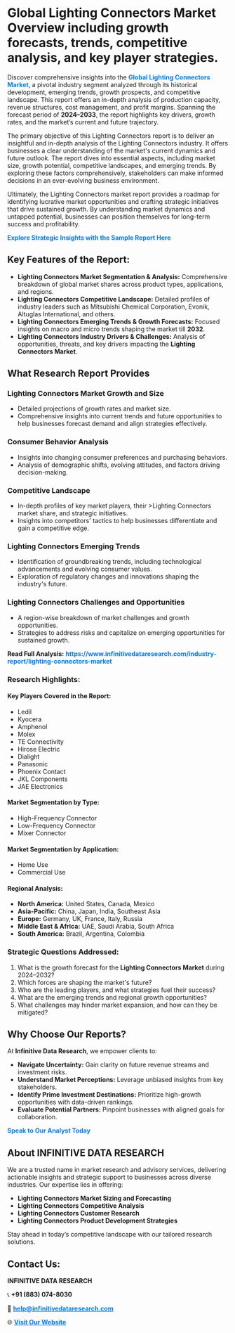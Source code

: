 <h1>Global Lighting Connectors Market Overview including growth forecasts, trends, competitive analysis, and key player strategies.</h1>
<p>
Discover comprehensive insights into the 
<a href="https://www.infinitivedataresearch.com/industry-report/lighting-connectors-market" rel="dofollow" style="color: #007BFF; text-decoration: none;"><strong>Global Lighting Connectors Market</strong></a>, a pivotal industry segment analyzed through its historical development, emerging trends, growth prospects, and competitive landscape. This report offers an in-depth analysis of production capacity, revenue structures, cost management, and profit margins. Spanning the forecast period of <strong>2024–2033</strong>, the report highlights key drivers, growth rates, and the market’s current and future trajectory.
</p>
<p>
The primary objective of this Lighting Connectors report is to deliver an insightful and in-depth analysis of the Lighting Connectors industry. It offers businesses a clear understanding of the market's current dynamics and future outlook. The report dives into essential aspects, including market size, growth potential, competitive landscapes, and emerging trends. By exploring these factors comprehensively, stakeholders can make informed decisions in an ever-evolving business environment.
</p>
<p>
Ultimately, the Lighting Connectors market report provides a roadmap for identifying lucrative market opportunities and crafting strategic initiatives that drive sustained growth. By understanding market dynamics and untapped potential, businesses can position themselves for long-term success and profitability.
</p>
<p>
<a href="https://www.infinitivedataresearch.com/request-sample/reportId=106401" style="color: #007BFF; text-decoration: none;"><strong>Explore Strategic Insights with the Sample Report Here</strong></a>
</p>

<h2>Key Features of the Report:</h2>
<ul>
<li><strong>Lighting Connectors Market Segmentation & Analysis:</strong> Comprehensive breakdown of global market shares across product types, applications, and regions.</li>
<li><strong>Lighting Connectors Competitive Landscape:</strong> Detailed profiles of industry leaders such as Mitsubishi Chemical Corporation, Evonik, Altuglas International, and others.</li>
<li><strong>Lighting Connectors Emerging Trends & Growth Forecasts:</strong> Focused insights on macro and micro trends shaping the market till <strong>2032</strong>.</li>
<li><strong>Lighting Connectors Industry Drivers & Challenges:</strong> Analysis of opportunities, threats, and key drivers impacting the <strong>Lighting Connectors Market</strong>.</li>
</ul>

<h2>What Research Report Provides</h2>
<h3>Lighting Connectors Market Growth and Size</h3>
<ul>
<li>Detailed projections of growth rates and market size.</li>
<li>Comprehensive insights into current trends and future opportunities to help businesses forecast demand and align strategies effectively.</li>
</ul>

<h3>Consumer Behavior Analysis</h3>
<ul>
<li>Insights into changing consumer preferences and purchasing behaviors.</li>
<li>Analysis of demographic shifts, evolving attitudes, and factors driving decision-making.</li>
</ul>

<h3>Competitive Landscape</h3>
<ul>
<li>In-depth profiles of key market players, their >Lighting Connectors market share, and strategic initiatives.</li>
<li>Insights into competitors' tactics to help businesses differentiate and gain a competitive edge.</li>
</ul>

<h3>Lighting Connectors Emerging Trends</h3>
<ul>
<li>Identification of groundbreaking trends, including technological advancements and evolving consumer values.</li>
<li>Exploration of regulatory changes and innovations shaping the industry's future.</li>
</ul>

<h3>Lighting Connectors Challenges and Opportunities</h3>
<ul>
<li>A region-wise breakdown of market challenges and growth opportunities.</li>
<li>Strategies to address risks and capitalize on emerging opportunities for sustained growth.</li>
</ul>
<p><strong>Read Full Analysis:</strong> <a href="https://www.infinitivedataresearch.com/industry-report/lighting-connectors-market" rel="dofollow" style="color: #007BFF; text-decoration: none;"><strong>https://www.infinitivedataresearch.com/industry-report/lighting-connectors-market</strong></a></p>
<h3>Research Highlights:</h3>
<h4>Key Players Covered in the Report:</h4>
<ul><li>Ledil</li><li>Kyocera</li><li>Amphenol</li><li>Molex</li><li>TE Connectivity</li><li>Hirose Electric</li><li>Dialight</li><li>Panasonic</li><li>Phoenix Contact</li><li>JKL Components</li><li>JAE Electronics</li></ul>
<h4>Market Segmentation by Type:</h4>
<ul><li>High-Frequency Connector</li><li>Low-Frequency Connector</li><li>Mixer Connector</li></ul>
<h4>Market Segmentation by Application:</h4>
<ul><li>Home Use</li><li>Commercial Use</li></ul>

<h4>Regional Analysis:</h4>
<ul>
<li><strong>North America:</strong> United States, Canada, Mexico</li>
<li><strong>Asia-Pacific:</strong> China, Japan, India, Southeast Asia</li>
<li><strong>Europe:</strong> Germany, UK, France, Italy, Russia</li>
<li><strong>Middle East & Africa:</strong> UAE, Saudi Arabia, South Africa</li>
<li><strong>South America:</strong> Brazil, Argentina, Colombia</li>
</ul>

<h3>Strategic Questions Addressed:</h3>
<ol>
<li>What is the growth forecast for the <strong>Lighting Connectors Market</strong> during 2024–2032?</li>
<li>Which forces are shaping the market's future?</li>
<li>Who are the leading players, and what strategies fuel their success?</li>
<li>What are the emerging trends and regional growth opportunities?</li>
<li>What challenges may hinder market expansion, and how can they be mitigated?</li>
</ol>

<h2>Why Choose Our Reports?</h2>
<p>At <strong>Infinitive Data Research</strong>, we empower clients to:</p>
<ul>
<li><strong>Navigate Uncertainty:</strong> Gain clarity on future revenue streams and investment risks.</li>
<li><strong>Understand Market Perceptions:</strong> Leverage unbiased insights from key stakeholders.</li>
<li><strong>Identify Prime Investment Destinations:</strong> Prioritize high-growth opportunities with data-driven rankings.</li>
<li><strong>Evaluate Potential Partners:</strong> Pinpoint businesses with aligned goals for collaboration.</li>
</ul>
<p><a href="https://www.infinitivedataresearch.com/industry-report/lighting-connectors-market" rel="dofollow" style="color: #007BFF; text-decoration: none;"><strong>Speak to Our Analyst Today</strong></a></p>

<h2>About INFINITIVE DATA RESEARCH</h2>
<p>We are a trusted name in market research and advisory services, delivering actionable insights and strategic support to businesses across diverse industries. Our expertise lies in offering:</p>
<ul>
<li><strong>Lighting Connectors Market Sizing and Forecasting</strong></li>
<li><strong>Lighting Connectors Competitive Analysis</strong></li>
<li><strong>Lighting Connectors Customer Research</strong></li>
<li><strong>Lighting Connectors Product Development Strategies</strong></li>
</ul>
<p>Stay ahead in today’s competitive landscape with our tailored research solutions.</p>

<h2>Contact Us:</h2>
<p><strong>INFINITIVE DATA RESEARCH</strong></p>
<p>📞 <strong>+91 (883) 074-8030</strong></p>
<p>📧 <strong><a href="mailto:help@infinitivedataresearch.com" style="color: #007BFF;">help@infinitivedataresearch.com</a></strong></p>
<p>🌐 <strong><a href="https://www.infinitivedataresearch.com" rel="dofollow" style="color: #007BFF;">Visit Our Website</a></strong></p>